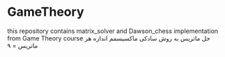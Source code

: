 # GameTheory
this repository contains matrix_solver and Dawson_chess implementation from Game Theory course
حل ماتریس به روش سادکی ماکسیسمم اندازه هر ماتریس = ۹
